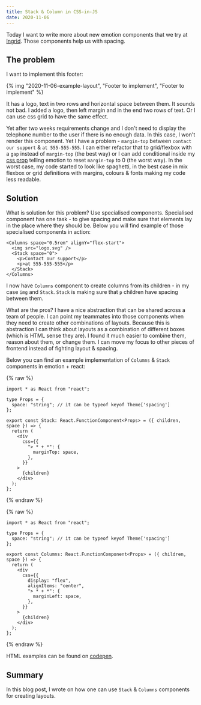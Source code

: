 ```yaml
---
title: Stack & Column in CSS-in-JS
date: 2020-11-06
---
```


Today I want to write more about new emotion components that we try at [Ingrid](https://www.ingrid.com/). Those components help us with spacing.

## The problem

I want to implement this footer:

{% img "2020-11-06-example-layout", "Footer to implement", "Footer to implement" %}

It has a logo, text in two rows and horizontal space between them. It sounds not bad.
I added a logo, then left margin and in the end two rows of text. Or I can use css grid to have the same effect.

Yet after two weeks requirements change and I don't need to display the telephone number to the user if there is no enough data. In this case, I won't render this component. Yet I have a problem - `margin-top` between `contact our support` & `at 555-555-555`.
I can either refactor that to grid/flexbox with a `gap` instead of `margin-top` (the best way) or I can add conditional inside my [css prop](https://emotion.sh/docs/css-prop) telling emotion to reset `margin-top` to 0 (the worst way). In the worst case, my code started to look like spaghetti, in the best case in mix flexbox or grid definitions with margins, colours & fonts making my code less readable.

## Solution

What is solution for this problem? Use specialised components. Specialised component has one task - to give spacing and make sure that elements lay in the place where they should be. Below you will find example of those specialised components in action:

```tsx
<Columns space="0.5rem" alignY="flex-start">
  <img src="logo.svg" />
  <Stack space="0">
    <p>Contact our support</p>
    <p>at 555-555-555</p>
  </Stack>
</Columns>
```

I now have `Columns` component to create columns from its children - in my case `img` and `Stack`. `Stack` is making sure that `p` children have spacing between them.

What are the pros? I have a nice abstraction that can be shared across a team of people. I can point my teammates into those components when they need to create other combinations of layouts. Because this is abstraction I can think about layouts as a combination of different boxes (which is HTML sense they are). I found it much easier to combine them, reason about them, or change them. I can move my focus to other pieces of frontend instead of fighting layout & spacing.

Below you can find an example implementation of `Columns` & `Stack` components in emotion + react:

{% raw %}

```tsx
import * as React from "react";

type Props = {
  space: "string"; // it can be typeof keyof Theme['spacing']
};

export const Stack: React.FunctionComponent<Props> = ({ children, space }) => {
  return (
    <div
      css={{
        "> * + *": {
          marginTop: space,
        },
      }}
    >
      {children}
    </div>
  );
};
```

{% endraw %}

{% raw %}

```tsx
import * as React from "react";

type Props = {
  space: "string"; // it can be typeof keyof Theme['spacing']
};

export const Columns: React.FunctionComponent<Props> = ({ children, space }) => {
  return (
    <div
      css={{
        display: "flex",
        alignItems: "center",
        "> * + *": {
          marginLeft: space,
        },
      }}
    >
      {children}
    </div>
  );
};
```

{% endraw %}

HTML examples can be found on [codepen](https://codepen.io/krzysztofzuraw/pen/GRqrwEG).

## Summary

In this blog post, I wrote on how one can use `Stack` & `Columns` components for creating layouts.
